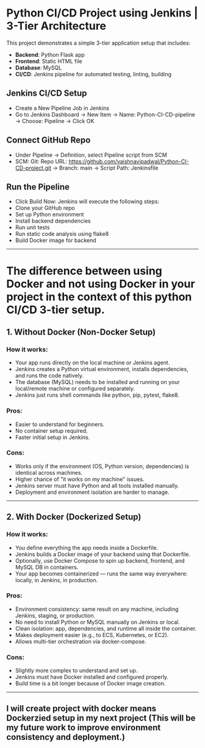 # Python CI/CD Project using Jenkins | 3-Tier Architecture

This project demonstrates a simple 3-tier application setup that includes:
- **Backend**: Python Flask app
- **Frontend**: Static HTML file
- **Database**: MySQL
- **CI/CD**: Jenkins pipeline for automated testing, linting, building

## Jenkins CI/CD Setup
- Create a New Pipeline Job in Jenkins
- Go to Jenkins Dashboard -> New Item -> Name: Python-CI-CD-pipeline -> Choose: Pipeline -> Click OK

## Connect GitHub Repo
- Under Pipeline -> Definition, select Pipeline script from SCM
- SCM: Git: Repo URL: https://github.com/vaishnavipadwal/Python-CI-CD-project.git -> Branch: main -> Script Path: Jenkinsfile

## Run the Pipeline
- Click Build Now: Jenkins will execute the following steps:
- Clone your GitHub repo
- Set up Python environment
- Install backend dependencies
- Run unit tests
- Run static code analysis using flake8
- Build Docker image for backend

---

# The difference between using Docker and not using Docker in your project in the context of this python CI/CD 3-tier setup.

##  1. **Without Docker (Non-Docker Setup)**

### How it works:

* Your app runs directly on the local machine or Jenkins agent.
* Jenkins creates a Python virtual environment, installs dependencies, and runs the code natively.
* The database (MySQL) needs to be installed and running on your local/remote machine or configured separately.
* Jenkins just runs shell commands like python, pip, pytest, flake8.

### Pros:

* Easier to understand for beginners.
* No container setup required.
* Faster initial setup in Jenkins.

### Cons:

* Works only if the environment (OS, Python version, dependencies) is identical across machines.
* Higher chance of "it works on my machine" issues.
* Jenkins server must have Python and all tools installed manually.
* Deployment and environment isolation are harder to manage.

---

##  2. **With Docker (Dockerized Setup)**

### How it works:

* You define everything the app needs inside a Dockerfile.
* Jenkins builds a Docker image of your backend using that Dockerfile.
* Optionally, use Docker Compose to spin up backend, frontend, and MySQL DB in containers.
* Your app becomes containerized — runs the same way everywhere: locally, in Jenkins, in production.

### Pros:

* Environment consistency: same result on any machine, including Jenkins, staging, or production.
* No need to install Python or MySQL manually on Jenkins or local.
* Clean isolation: app, dependencies, and runtime all inside the container.
* Makes deployment easier (e.g., to ECS, Kubernetes, or EC2).
* Allows multi-tier orchestration via docker-compose.

### Cons:

* Slightly more complex to understand and set up.
* Jenkins must have Docker installed and configured properly.
* Build time is a bit longer because of Docker image creation.

---

## I will create project  with docker means Dockerzied setup in my next project (This will be my future work to improve environment consistency and deployment.)
